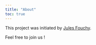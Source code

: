 ```yaml
---
title: "About"
toc: true
---
```


This project was initiated by [Jules Fouchy](https://julesfouchy.github.io/home/).

Feel free to join us !